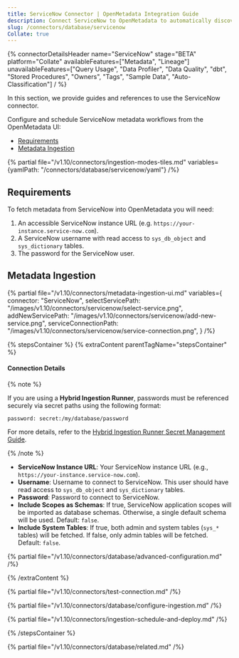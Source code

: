 ```yaml
---
title: ServiceNow Connector | OpenMetadata Integration Guide
description: Connect ServiceNow to OpenMetadata to automatically discover, catalog, and manage your ServiceNow metadata. Step-by-step configuration guide.
slug: /connectors/database/servicenow
Collate: true
---
```


{% connectorDetailsHeader
name="ServiceNow"
stage="BETA"
platform="Collate"
availableFeatures=["Metadata", "Lineage"]
unavailableFeatures=["Query Usage", "Data Profiler", "Data Quality", "dbt", "Stored Procedures", "Owners", "Tags", "Sample Data", "Auto-Classification"]
/ %}

In this section, we provide guides and references to use the ServiceNow connector.

Configure and schedule ServiceNow metadata workflows from the OpenMetadata UI:

- [Requirements](#requirements)
- [Metadata Ingestion](#metadata-ingestion)

{% partial file="/v1.10/connectors/ingestion-modes-tiles.md" variables={yamlPath: "/connectors/database/servicenow/yaml"} /%}

## Requirements

To fetch metadata from ServiceNow into OpenMetadata you will need:

1. An accessible ServiceNow instance URL (e.g. `https://your-instance.service-now.com`).
2. A ServiceNow username with read access to `sys_db_object` and `sys_dictionary` tables.
3. The password for the ServiceNow user.

## Metadata Ingestion

{% partial 
  file="/v1.10/connectors/metadata-ingestion-ui.md" 
  variables={
    connector: "ServiceNow", 
    selectServicePath: "/images/v1.10/connectors/servicenow/select-service.png",
    addNewServicePath: "/images/v1.10/connectors/servicenow/add-new-service.png",
    serviceConnectionPath: "/images/v1.10/connectors/servicenow/service-connection.png",
} 
/%}

{% stepsContainer %}
{% extraContent parentTagName="stepsContainer" %}

#### Connection Details

{% note %} 

If you are using a **Hybrid Ingestion Runner**, passwords must be referenced securely via secret paths using the following format:

```
password: secret:/my/database/password
```
For more details, refer to the [Hybrid Ingestion Runner Secret Management Guide](https://docs.getcollate.io/getting-started/day-1/hybrid-saas/hybrid-ingestion-runner#3.-manage-secrets-securely).

{% /note %}

- **ServiceNow Instance URL**: Your ServiceNow instance URL (e.g., `https://your-instance.service-now.com`).
- **Username**: Username to connect to ServiceNow. This user should have read access to `sys_db_object` and `sys_dictionary` tables.
- **Password**: Password to connect to ServiceNow.
- **Include Scopes as Schemas**: If true, ServiceNow application scopes will be imported as database schemas. Otherwise, a single default schema will be used. Default: `false`.
- **Include System Tables**: If true, both admin and system tables (`sys_*` tables) will be fetched. If false, only admin tables will be fetched. Default: `false`.

{% partial file="/v1.10/connectors/database/advanced-configuration.md" /%}

{% /extraContent %}

{% partial file="/v1.10/connectors/test-connection.md" /%}

{% partial file="/v1.10/connectors/database/configure-ingestion.md" /%}

{% partial file="/v1.10/connectors/ingestion-schedule-and-deploy.md" /%}

{% /stepsContainer %}

{% partial file="/v1.10/connectors/database/related.md" /%}